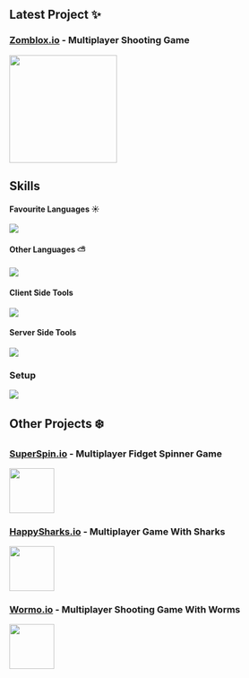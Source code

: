 ## Latest Project ✨
### [Zomblox.io](https://zomblox.io) - Multiplayer Shooting Game
<img src="https://zomblox.io/assets/textures/z_og.jpg" width="192px">

## Skills
#### Favourite Languages ☀️
<img src="https://skillicons.dev/icons?i=ts,js,html,css" />

#### Other Languages ⛅
<img src="https://skillicons.dev/icons?i=cpp,c,cs,java,ruby,rust,python" />

#### Client Side Tools
<img src="https://skillicons.dev/icons?i=react,solid,svelte,threejs,vite,blender" />

#### Server Side Tools
<img src="https://skillicons.dev/icons?i=nodejs,bun,docker,nginx,bash,mongodb" />

### Setup
<img src="https://skillicons.dev/icons?i=linux,vscode" />

## Other Projects ❄️
### [SuperSpin.io](https://superspin.io) - Multiplayer Fidget Spinner Game
<img src="https://img.gamemonetize.com/2pus16go6pbe4yesrz1q2xpt9nfvxlz0/512x384.jpg" width="80px">

### [HappySharks.io](https://happysharks.io) - Multiplayer Game With Sharks
<img src="https://img.gamemonetize.com/wp7qm9bsc6stwwb92sy3rkid0b516vo2/512x384.jpg" width="80px">

### [Wormo.io](https://wormo.io) - Multiplayer Shooting Game With Worms 
<img src="https://img.gamemonetize.com/on57ewcv2740i24fbnohytevjs523pcr/512x384.jpg" width="80px">
